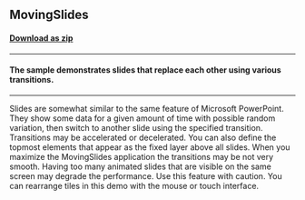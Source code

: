 ## MovingSlides
#### [Download as zip](https://minhaskamal.github.io/DownGit/#/home?url=https://github.com/GrapeCity/ComponentOne-WinForms-Samples/tree/master/NetFramework\Tile\CS\MovingSlides)
____
#### The sample demonstrates slides that replace each other using various transitions.
____
Slides are somewhat similar to the same feature of Microsoft PowerPoint. They show some data for a given amount of time with possible random variation, then switch to another slide using the specified transition. Transitions may be accelerated or decelerated. You can also define the topmost elements that appear as the fixed layer above all slides. When you maximize the MovingSlides application the transitions may be not very smooth. Having too many animated slides that are visible on the same screen may degrade the performance. Use this feature with caution. You can rearrange tiles in this demo with the mouse or touch interface. 
